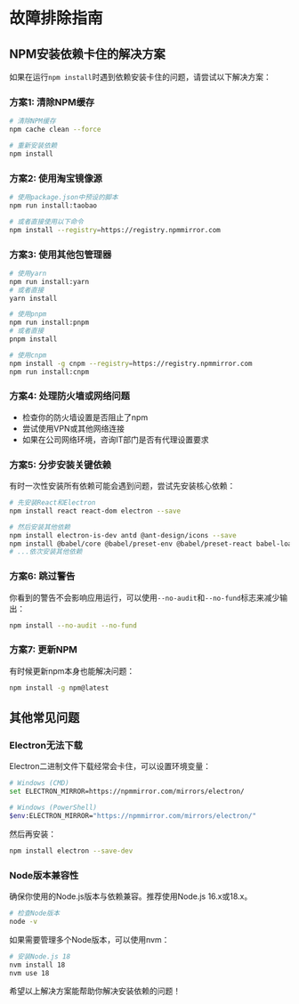 # 故障排除指南

## NPM安装依赖卡住的解决方案

如果在运行`npm install`时遇到依赖安装卡住的问题，请尝试以下解决方案：

### 方案1: 清除NPM缓存

```bash
# 清除NPM缓存
npm cache clean --force

# 重新安装依赖
npm install
```

### 方案2: 使用淘宝镜像源

```bash
# 使用package.json中预设的脚本
npm run install:taobao

# 或者直接使用以下命令
npm install --registry=https://registry.npmmirror.com
```

### 方案3: 使用其他包管理器

```bash
# 使用yarn
npm run install:yarn
# 或者直接
yarn install

# 使用pnpm
npm run install:pnpm
# 或者直接
pnpm install

# 使用cnpm
npm install -g cnpm --registry=https://registry.npmmirror.com
npm run install:cnpm
```

### 方案4: 处理防火墙或网络问题

- 检查你的防火墙设置是否阻止了npm
- 尝试使用VPN或其他网络连接
- 如果在公司网络环境，咨询IT部门是否有代理设置要求

### 方案5: 分步安装关键依赖

有时一次性安装所有依赖可能会遇到问题，尝试先安装核心依赖：

```bash
# 先安装React和Electron
npm install react react-dom electron --save

# 然后安装其他依赖
npm install electron-is-dev antd @ant-design/icons --save
npm install @babel/core @babel/preset-env @babel/preset-react babel-loader --save-dev
# ...依次安装其他依赖
```

### 方案6: 跳过警告

你看到的警告不会影响应用运行，可以使用`--no-audit`和`--no-fund`标志来减少输出：

```bash
npm install --no-audit --no-fund
```

### 方案7: 更新NPM

有时候更新npm本身也能解决问题：

```bash
npm install -g npm@latest
```

## 其他常见问题

### Electron无法下载

Electron二进制文件下载经常会卡住，可以设置环境变量：

```bash
# Windows (CMD)
set ELECTRON_MIRROR=https://npmmirror.com/mirrors/electron/

# Windows (PowerShell)
$env:ELECTRON_MIRROR="https://npmmirror.com/mirrors/electron/"
```

然后再安装：

```bash
npm install electron --save-dev
```

### Node版本兼容性

确保你使用的Node.js版本与依赖兼容。推荐使用Node.js 16.x或18.x。

```bash
# 检查Node版本
node -v
```

如果需要管理多个Node版本，可以使用nvm：

```bash
# 安装Node.js 18
nvm install 18
nvm use 18
```

希望以上解决方案能帮助你解决安装依赖的问题！

